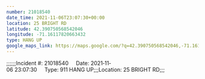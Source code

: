 ```yaml
---
number: 21018540
date_time: 2021-11-06T23:07:30+00:00
location: 25 BRIGHT RD
latitude: 42.390750568542046
longitude: -71.16117820663432
type: HANG UP
google_maps_link: https://maps.google.com/?q=42.390750568542046,-71.16117820663432
---
```


;;;;;;Incident #: 21018540     Date: 2021‐11‐06 23:07:30     Type: 911 HANG UP;;;Location: 25 BRIGHT RD;;;
